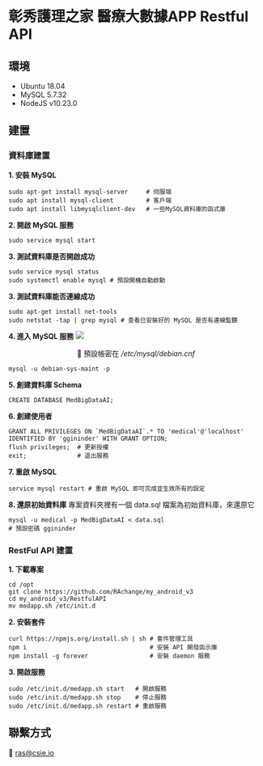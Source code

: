 彰秀護理之家 醫療大數據APP Restful API 
==================================
## 環境
- Ubuntu 18.04
- MySQL 5.7.32
- NodeJS v10.23.0
## 建置
### 資料庫建置
**1. 安裝 MySQL**
```bash=
sudo apt-get install mysql-server     # 伺服端
sudo apt install mysql-client         # 客戶端
sudo apt install libmysqlclient-dev   # 一些MySQL資料庫的函式庫
```
**2. 開啟 MySQL 服務**
```bash=
sudo service mysql start 
```
**3. 測試資料庫是否開啟成功**
```bash=
sudo service mysql status 
sudo systemctl enable mysql # 預設開機自動啟動
```
**3. 測試資料庫能否連線成功**
```bash=
sudo apt-get install net-tools 
sudo netstat -tap | grep mysql # 查看已安裝好的 MySQL 是否有連線監聽 
```
**4. 進入 MySQL 服務**
![](https://i.imgur.com/IwJK6AV.png)
<center>

:arrow_up_small: 預設帳密在 _/etc/mysql/debian.cnf_
</center>

```bash=
mysql -u debian-sys-maint -p
```
**5. 創建資料庫 Schema**
```mysql=
CREATE DATABASE MedBigDataAI;
```
**6. 創建使用者**
```mysql=
GRANT ALL PRIVILEGES ON `MedBigDataAI`.* TO 'medical'@'localhost' IDENTIFIED BY 'ggininder' WITH GRANT OPTION;
flush privileges;  # 更新授權
exit;              # 退出服務
```
**7. 重啟 MySQL**
```bash=
service mysql restart # 重啟 MySQL 即可完成並生效所有的設定
```
**8. 還原初始資料庫**
專案資料夾裡有一個 data.sql 檔案為初始資料庫，來還原它
```bash=
mysql -u medical -p MedBigDataAI < data.sql 
# 預設密碼 ggininder
```
### RestFul API 建置
**1. 下載專案**
```bash=
cd /opt
git clone https://github.com/RAchange/my_android_v3
cd my_android_v3/RestfulAPI
mv medapp.sh /etc/init.d
```
**2. 安裝套件**
```bash=
curl https://npmjs.org/install.sh | sh # 套件管理工具
npm i                                  # 安裝 API 開發函示庫
npm install -g forever                 # 安裝 daemon 服務
```
**3. 開啟服務**
```bash=
sudo /etc/init.d/medapp.sh start   # 開啟服務
sudo /etc/init.d/medapp.sh stop    # 停止服務
sudo /etc/init.d/medapp.sh restart # 重啟服務
```
## 聯繫方式
:email:  ras@csie.io